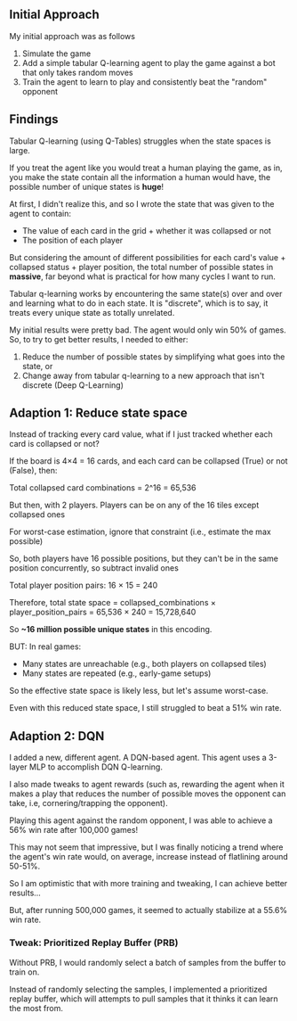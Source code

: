 ## Initial Approach
My initial approach was as follows
1. Simulate the game
2. Add a simple tabular Q-learning agent to play the game against a bot that only takes random moves
3. Train the agent to learn to play and consistently beat the "random" opponent

## Findings
Tabular Q-learning (using Q-Tables) struggles when the state spaces is large.

If you treat the agent like you would treat a human playing the game, as in, you make
the state contain all the information a human would have, the possible number of unique states is **huge**!

At first, I didn't realize this, and so I wrote the state that was given to the agent to contain:
- The value of each card in the grid + whether it was collapsed or not
- The position of each player

But considering the amount of different possibilities for each card's value + collapsed status + player position, the total number of possible states in **massive**, far beyond what is practical for how many cycles I want to run.

Tabular q-learning works by encountering the same state(s) over
and over and learning what to do in each state. It is "discrete", which is to say, it treats every unique state as totally unrelated.

My initial results were pretty bad. The agent would only win 50% of games.
So, to try to get better results, I needed to either:
1) Reduce the number of possible states by simplifying what goes into the state, or
2) Change away from tabular q-learning to a new approach that isn't discrete (Deep Q-Learning)

## Adaption 1: Reduce state space
Instead of tracking every card value, what if I just tracked whether each card is collapsed or not?

If the board is 4×4 = 16 cards, and each card can be collapsed (True) or not (False), then:

Total collapsed card combinations = 2^16 = 65,536

But then, with 2 players. Players can be on any of the 16 tiles except collapsed ones

For worst-case estimation, ignore that constraint (i.e., estimate the max possible)

So, both players have 16 possible positions, but they can't be in the same position concurrently, so subtract invalid ones

Total player position pairs: 16 × 15 = 240

Therefore, total state space = collapsed_combinations × player_position_pairs
= 65,536 × 240
= 15,728,640

So **~16 million possible unique states** in this encoding.

BUT: In real games:
- Many states are unreachable (e.g., both players on collapsed tiles)
- Many states are repeated (e.g., early-game setups)

So the effective state space is likely less, but let's assume worst-case.

Even with this reduced state space, I still struggled to beat a 51% win rate.

## Adaption 2: DQN

I added a new, different agent. A DQN-based agent.
This agent uses a 3-layer MLP to accomplish DQN Q-learning.

I also made tweaks to agent rewards (such as, rewarding the agent when it makes a play that reduces the number of possible moves the opponent can take, i.e, cornering/trapping the opponent).

Playing this agent against the random opponent, I was able to achieve a 56% win rate after 100,000 games!

This may not seem that impressive, but I was finally noticing a trend where the agent's win rate would, on average, increase instead of flatlining around 50-51%.

So I am optimistic that with more training and tweaking, I can achieve better results...

But, after running 500,000 games, it seemed to actually stabilize at a 55.6% win rate.

### Tweak: Prioritized Replay Buffer (PRB)

Without PRB, I would randomly select a batch of samples from the buffer to train on.

Instead of randomly selecting the samples, I implemented a prioritized replay buffer, which will attempts to pull samples that it thinks it can learn the most from.